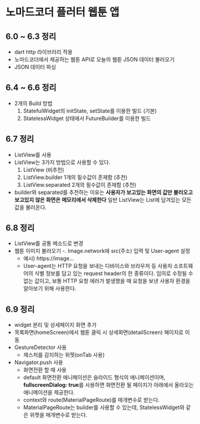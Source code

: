 # 노마드코더 플러터 웹툰 앱
## 6.0 ~ 6.3 정리
- dart http 라이브러리 적용
- 노마드코더에서 제공하는 웹툰 API로 오늘의 웹툰 JSON 데이터 불러오기
- JSON 데이터 파싱

## 6.4 ~ 6.6 정리
- 2개의 Build 방법
  1. StatefulWidget의 initState, setState를 이용한 빌드 (기본)
  2. StatelessWidget 상태에서 FutureBuilder를 이용한 빌드

## 6.7 정리
- ListView를 사용
- ListView는 3가지 방법으로 사용할 수 있다.
  1. ListView (비추천)
  2. ListView.builder 1개의 필수값이 존재함 (추천)
  3. ListView.separated 2개의 필수값이 존재함 (추천)
- builder와 separated를 추천하는 이유는 **사용자가 보고있는 화면의 값만 불러오고 보고있지 않은 화면은 메모리에서 삭제한다** 일반 ListView는 List에 담겨있는 모든 값을 불러온다.

## 6.8 정리
- ListView를 공통 메소드로 변경
- 웹툰 이미지 불러오기
  -. Image.network에 src(주소) 입력 및 User-agent 설정
     - 예시) https://image...
     - User-agent는 HTTP 요청을 보내는 디바이스와 브라우저 등 사용자 소프트웨어의 식별 정보를 담고 있는 request header의 한 종류이다. 임의로 수정될 수 없는 값이고, 보통 HTTP 요청 에러가 발생했을 때 요청을 보낸 사용자 환경을 알아보기 위해 사용한다.

## 6.9 정리
- widget 분리 및 상세페이지 화면 추가
- 목록화면(homeScreen)에서 웹툰 클릭 시 상세화면(detailScreen) 페이지로 이동
- GestureDetector 사용
  - 제스처를 감지하는 위젯(onTab 사용)
- Navigator.push 사용
  - 화면전환 할 때 사용
  - default 화면전환 애니메이션은 슬라이드 형식의 애니메이션이며, **fullscreenDialog: true**를 사용하면 화면전환 될 페이지가 아래에서 올라오는 애니메이션을 제공한다.
  - context와 route(MaterialPageRoute)를 매개변수로 받는다.
  - MaterialPageRoute는 builder를 사용할 수 있는데, StatelessWidget와 같은 위젯을 매개변수로 받는다.
